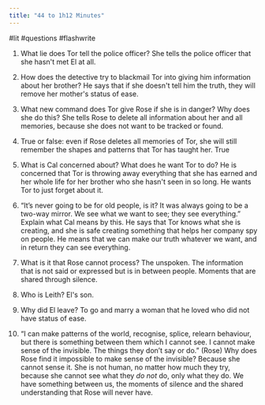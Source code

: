 ```yaml
---
title: "44 to 1h12 Minutes"
---
```

#lit #questions #flashwrite 

1) What lie does Tor tell the police officer?
She tells the police officer that she hasn't met El at all.

2) How does the detective try to blackmail Tor into giving him information about her brother?
He says that if she doesn't tell him the truth, they will remove her mother's status of ease.

3) What new command does Tor give Rose if she is in danger? Why does she do this?
She tells Rose to delete all information about her and all memories, because she does not want to be tracked or found.

4) True or false: even if Rose deletes all memories of Tor, she will still remember the shapes and patterns that Tor has taught her.
True

5) What is Cal concerned about? What does he want Tor to do?
He is concerned that Tor is throwing away everything that she has earned and her whole life for her brother who she hasn't seen in so long. He wants Tor to just forget about it.

6) “It’s never going to be for old people, is it? It was always going to be a two-way mirror. We see what we want to see; they see everything.” Explain what Cal means by this.
He says that Tor knows what she is creating, and she is safe creating something that helps her company spy on people. He means that we can make our truth whatever we want, and in return they can see everything.

7) What is it that Rose cannot process?
The unspoken. The information that is not said or expressed but is in between people. Moments that are shared through silence.

8) Who is Leith?
El's son.

9) Why did El leave?
To go and marry a woman that he loved who did not have status of ease.

10) “I can make patterns of the world, recognise, splice, relearn behaviour, but there is something between them which I cannot see. I cannot make sense of the invisible. The things they don’t say or do.” (Rose) Why does Rose find it impossible to make sense of the invisible?
Because she cannot sense it. She is not human, no matter how much they try, because she cannot see what they *do not* do, only what they do. We have something between us, the moments of silence and the shared understanding that Rose will never have.
